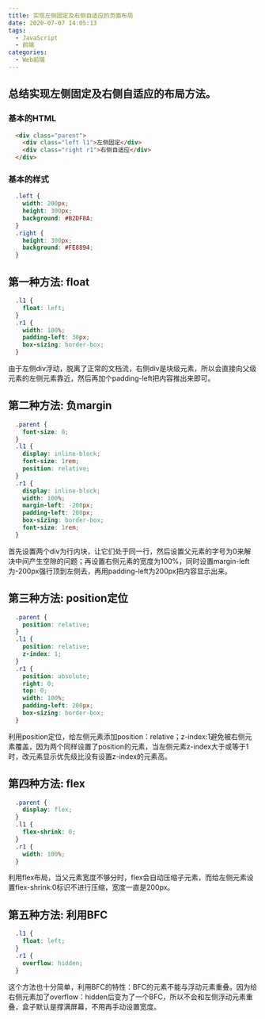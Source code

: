 ```yaml
---
title: 实现左侧固定及右侧自适应的页面布局
date: 2020-07-07 14:05:13
tags:
  - JavaScript
  - 前端
categories:
  - Web前端
---
```

## 总结实现左侧固定及右侧自适应的布局方法。

### 基本的HTML
```HTML
  <div class="parent">
    <div class="left l1">左侧固定</div>
    <div class="right r1">右侧自适应</div>
  </div>
```

### 基本的样式
```CSS
  .left {
    width: 200px;
    height: 300px;
    background: #B2DF8A;
  }
  .right {
    height: 300px;
    background: #FE8894;
  }
```

## 第一种方法: float
```CSS
  .l1 {
    float: left;
  }
  .r1 {
    width: 100%;
    padding-left: 30px;
    box-sizing: border-box;
  }
```
由于左侧div浮动，脱离了正常的文档流，右侧div是块级元素，所以会直接向父级元素的左侧元素靠近，然后再加个padding-left把内容推出来即可。

## 第二种方法: 负margin
```CSS
  .parent {
    font-size: 0;
  }
  .l1 {
    display: inline-block;
    font-size: 1rem;
    position: relative;
  }
  .r1 {
    display: inline-block;
    width: 100%;
    margin-left: -200px;
    padding-left: 200px;
    box-sizing: border-box;
    font-size: 1rem;
  }
```
首先设置两个div为行内块，让它们处于同一行，然后设置父元素的字号为0来解决中间产生空隙的问题；再设置右侧元素的宽度为100%，同时设置margin-left为-200px强行顶到左侧去，再用padding-left为200px把内容显示出来。

## 第三种方法: position定位
```CSS
  .parent {
    position: relative;
  }
  .l1 {
    position: relative;
    z-index: 1;
  }
  .r1 {
    position: absolute;
    right: 0;
    top: 0;
    width: 100%;
    padding-left: 200px;
    box-sizing: border-box;
  }
```
利用position定位，给左侧元素添加position：relative；z-index:1避免被右侧元素覆盖，因为两个同样设置了position的元素，当左侧元素z-index大于或等于1时，改元素显示优先级比没有设置z-index的元素高。

## 第四种方法: flex
```CSS
  .parent {
    display: flex;
  }
  .l1 {
    flex-shrink: 0;
  }
  .r1 {
    width: 100%;
  }
```
利用flex布局，当父元素宽度不够分时，flex会自动压缩子元素，而给左侧元素设置flex-shrink:0标识不进行压缩，宽度一直是200px。

## 第五种方法: 利用BFC
```CSS
  .l1 {
    float: left;
  }
  .r1 {
    overflow: hidden;
  }
```
这个方法也十分简单，利用BFC的特性：BFC的元素不能与浮动元素重叠。因为给右侧元素加了overflow：hidden后变为了一个BFC，所以不会和左侧浮动元素重叠，盒子默认是撑满屏幕，不用再手动设置宽度。